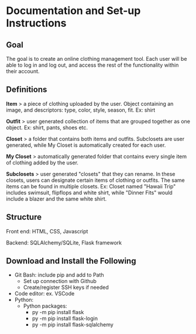 # Documentation and Set-up Instructions

## Goal

The goal is to create an online clothing management tool. Each user will be able to log in and log out, and access the rest of the functionality within their account.

## Definitions
**Item** > a piece of clothing uploaded by the user. Object containing an image, and descriptors: type, color, style, season, fit. 
Ex: shirt

**Outfit** > user generated collection of items that are grouped together as one object. Ex: shirt, pants, shoes etc.

**Closet** > a folder that contains both items and outfits. Subclosets are user generated, while My Closet is automatically created for each user.

**My Closet** > automatically generated folder that contains every single item of clothing added by the user.

**Subclosets** > user generated "closets" that they can rename. In these closets, users can designate certain items of clothing or outfits.
The same items can be found in multiple closets.
Ex: Closet named "Hawaii Trip" includes swimsuit, flipflops and white shirt, while "Dinner Fits" would include a blazer and the same white shirt.

## Structure
Front end: HTML, CSS, Javascript

Backend: SQLAlchemy/SQLite, Flask framework

## Download and Install the Following
- Git Bash: include pip and add to Path
    - Set up connection with Github
    - Create/register SSH keys if needed 
- Code editor: ex. VSCode
- Python:
    - Python packages: 
        - py -m pip install flask
        - py -m pip install flask-login
        - py -m pip install flask-sqlalchemy


